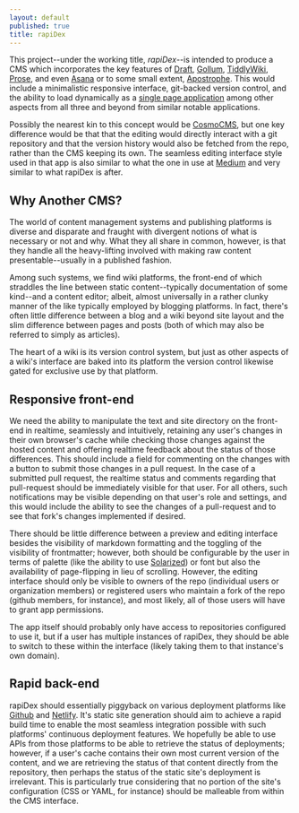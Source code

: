 ```yaml
---
layout: default
published: true
title: rapiDex
---
```


This project--under the working title, *rapiDex*--is intended to produce a CMS which incorporates the  key features of [Draft](https://draftin.com/), [Gollum](https://github.com/gollum/gollum), [TiddlyWiki](http://tiddlywiki.com/), [Prose](http://prose.io/), and even [Asana](https://asana.com/) or to some small extent, [Apostrophe](http://apostrophecms.org/). This would include a minimalistic responsive interface, git-backed version control, and the ability to load dynamically as a [single page application](http://tiddlywiki.com/#SinglePageApplication) among other aspects from all three and beyond from similar notable applications.

Possibly the nearest kin to this concept would be [CosmoCMS](http://www.cosmocms.org/), but one key difference would be that that the editing would directly interact with a git repository and that the version history would also be fetched from the repo, rather than the CMS keeping its own.  The seamless editing interface style used in that app is also similar to what the one in use at [Medium](https://medium.com/) and very similar to what rapiDex is after.

## Why Another CMS?

The world of content management systems and publishing platforms is diverse and disparate and fraught with divergent notions of what is necessary or not and why. What they all share in common, however, is that they handle all the heavy-lifting involved with making raw content presentable--usually in a published fashion.

Among such systems, we find wiki platforms, the front-end of which straddles the line between static content--typically documentation of some kind--and a content editor; albeit, almost universally in a rather clunky manner of the like typically employed by blogging platforms. In fact, there's often little difference between a blog and a wiki beyond site layout and the slim difference between pages and posts (both of which may also be referred to simply as articles).

The heart of a wiki is its version control system, but just as other aspects of a wiki's interface are baked into its platform the version control likewise gated for exclusive use by that platform.

## Responsive front-end

We need the ability to manipulate the text and site directory on the front-end in realtime, seamlessly and intuitively, retaining any user's changes in their own browser's cache while checking those changes against the hosted content and offering realtime feedback about the status of those differences.  This should include a field for commenting on the changes with a button to submit those changes in a pull request.  In the case of a submitted pull request, the realtime status and comments regarding that pull-request should be immediately visible for that user.  For all others, such notifications may be visible depending on that user's role and settings, and this would include the ability to see the changes of a pull-request and to see that fork's changes implemented if desired.

There should be little difference between a preview and editing interface besides the visibility of markdown formatting and the toggling of the visibility of frontmatter; however, both should be configurable by the user in terms of palette (like the ability to use [Solarized](http://ethanschoonover.com/solarized)) or font but also the availability of page-flipping in lieu of scrolling.  However, the editing interface should only be visible to owners of the repo (individual users or organization members) or registered users who maintain a fork of the repo (github members, for instance), and most likely, all of those users will have to grant app permissions.

The app itself should probably only have access to repositories configured to use it, but if a user has multiple instances of rapiDex, they should be able to switch to these within the interface (likely taking them to that instance's own domain).

## Rapid back-end

rapiDex should essentially piggyback on various deployment platforms like [Github](https://github.com/) and [Netlify](https://www.netlify.com/).  It's static site generation should aim to achieve a rapid build time to enable the most seamless integration possible with such platforms' continuous deployment features.  We hopefully be able to use APIs from those platforms to be able to retrieve the status of deployments; however, if a user's cache contains their own most current version of the content, and we are retrieving the status of that content directly from the repository, then perhaps the status of the static site's deployment is irrelevant.  This is particularly true considering that no portion of the site's configuration (CSS or YAML, for instance) should be malleable from within the CMS interface.
